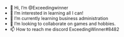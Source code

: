 - 👋 Hi, I’m @Exceedingwinner
- 👀 I’m interested in learning all I can!
- 🌱 I’m currently learning business administration 
- 💞️ I’m looking to collaborate on games and hobbies.
- 📫 How to reach me discord ExceedingWinner#8482

<!---
Exceedingwinner/Exceedingwinner is a ✨ special ✨ repository because its `README.md` (this file) appears on your GitHub profile.
You can click the Preview link to take a look at your changes.
--->
